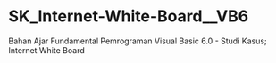 # SK_Internet-White-Board__VB6
Bahan Ajar Fundamental Pemrograman Visual Basic 6.0 - Studi Kasus; Internet White Board
